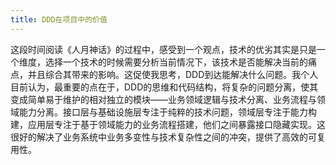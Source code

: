 ```yaml
---
title: DDD在项目中的价值
---
```


这段时间阅读《人月神话》的过程中，感受到一个观点，技术的优劣其实是只是一个维度，选择一个技术的时候需要分析当前情况下，该技术是否能解决当前的痛点，并且综合其带来的影响。这促使我思考，DDD到达能解决什么问题。我个人目前认为，最重要的点在于，DDD的思维和代码结构，将复杂的问题分离，使其变成简单易于维护的相对独立的模块——业务领域逻辑与技术分离、业务流程与领域能力分离。接口层与基础设施层专注于纯粹的技术问题，领域层专注于能力构建，应用层专注于基于领域能力的业务流程搭建，他们之间暴露接口隐藏实现。这很好的解决了业务系统中业务多变性与技术复杂性之间的冲突，提供了高效的可复用性。